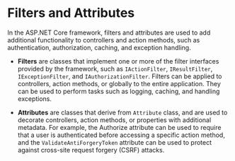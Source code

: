 # Filters and Attributes

In the ASP.NET Core framework, filters and attributes are used to add additional functionality to controllers and action methods, such as authentication, authorization, caching, and exception handling.

- **Filters** are classes that implement one or more of the filter interfaces provided by the framework, such as `IActionFilter`, `IResultFilter`, `IExceptionFilter`, and `IAuthorizationFilter`. Filters can be applied to controllers, action methods, or globally to the entire application. They can be used to perform tasks such as logging, caching, and handling exceptions.

- **Attributes** are classes that derive from `Attribute` class, and are used to decorate controllers, action methods, or properties with additional metadata. For example, the Authorize attribute can be used to require that a user is authenticated before accessing a specific action method, and the `ValidateAntiForgeryToken` attribute can be used to protect against cross-site request forgery (CSRF) attacks.
